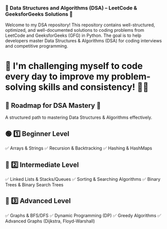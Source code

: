 ### 📌 **Data Structures and Algorithms (DSA) – LeetCode & GeeksforGeeks Solutions** 🚀

Welcome to my DSA repository! This repository contains well-structured, optimized, and well-documented solutions to coding problems from LeetCode and GeeksforGeeks (GFG) in Python. The goal is to help developers master Data Structures & Algorithms (DSA) for coding interviews and competitive programming.

# 📌 I'm challenging myself to code every day to improve my problem-solving skills and consistency! 💪🔥



## 📌 **Roadmap for DSA Mastery** 🚀

A structured path to mastering Data Structures & Algorithms effectively.

## 🟢 1️⃣ **Beginner Level**

✅ Arrays & Strings
✅ Recursion & Backtracking
✅ Hashing & HashMaps

## 🔵 2️⃣ **Intermediate Level**

✅ Linked Lists & Stacks/Queues
✅ Sorting & Searching Algorithms
✅ Binary Trees & Binary Search Trees

## 🔴 3️⃣ **Advanced Level**

✅ Graphs & BFS/DFS
✅ Dynamic Programming (DP)
✅ Greedy Algorithms
✅ Advanced Graphs (Dijkstra, Floyd-Warshall)



